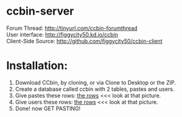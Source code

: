ccbin-server
============
Forum Thread: http://tinyurl.com/ccbin-forumthread<br />
User interface: http://figgycity50.kd.io/ccbin<br />
Client-Side Source: http://github.com/figgycity50/ccbin-client<br />

# Installation:<br />
1. Download CCbin, by cloning, or via Clone to Desktop or the ZIP.
2. Create a database called ccbin with 2 tables, pastes and users.
3. Give pastes these rows: [the rows](https://raw.github.com/figgycity50/ccbin-server/master/setuppics/pastes.png) &lt;&lt;&lt; look at that picture.
4. Give users these rows: [the rows](https://raw.github.com/figgycity50/ccbin-server/master/setuppics/users.png) &lt;&lt;&lt; look at that picture.
5. Done! now GET PASTING!
